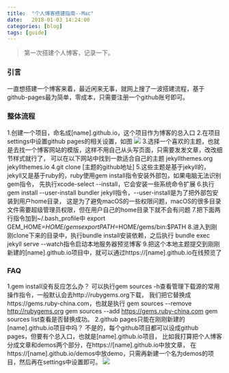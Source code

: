 ```yaml
---
title:  "个人博客搭建指南--Mac"
date:   2018-01-03 14:24:00
categories: [blog]
tags: [guide]
---
```

> 第一次搭建个人博客，记录一下。

### 引言
一直想搭建一个博客来着，最近闲来无事，就网上搜了一波搭建流程，基于github-pages最为简单，零成本，只需要注册一个github账号即可。

### 整体流程
1.创建一个项目，命名成[name].github.io，这个项目作为博客的总入口
2.在项目settings中设置github pages的相关设置，如图
![](/2019-01-03-building-blog-guide/1.png)
3.选择一个喜欢的主题，也就是去找一个博客网站的模版，这样不用自己从头写页面，只需要发发文章，改改细节样式就行了，
可以在以下网站中找到一款适合自己的主题
jekyllthemes.org
jekyllthemes.io
4.git clone [主题的github地址]
5.这些主题是基于jekyll的，jekyll又是基于ruby的，ruby使用gem install指令安装外部包，如果电脑无法识别gem指令，
先执行xcode-select --install，它会安装一些系统命令扩展
6.执行gem install --user-install bundler jekyll指令，--user-install是为了把外部包安装到用户home目录，
这是为了避免macOS的一些权限问题，macOS的很多目录文件需要超级管理员权限，但在用户自己的home目录下就不会有问题
7.把下面两行指令加到~/.bash_profile中
export GEM_HOME=$HOME/gems
export PATH=$HOME/gems/bin:$PATH
8.进入到刚刚clone下来的目录中，执行bundle install安装依赖，之后执行
bundle exec jekyll serve --watch指令启动本地服务器预览博客
9.把这个本地主题提交到刚刚新建的[name].github.io项目中，就可以通过https://[name].github.io在线预览了

### FAQ
1.gem install没有反应怎么办？
可以执行gem sources -h查看管理下载源的常用操作指令，一般默认会去http://rubygems.org下载，
我们把它替换成https://gems.ruby-china.com，也就是执行
gem sources --remove http://rubygems.org
gem sources --add https://gems.ruby-china.com
gem sources list查看是否替换成功。
2.github pages只能在刚刚新建的[name].github.io项目中吗？
不是的，每个github项目都可以设成github pages，但要有个总入口，也就是[name].github.io项目，
比如我打算把个人博客分成文章和demos两个部分，在https://[name].github.io中放文章，
在https://[name].github.io/demos中放demo，只需再新建一个名为demos的项目，然后再在settings中设置即可。
![](/2019-01-03-building-blog-guide/2.png)


